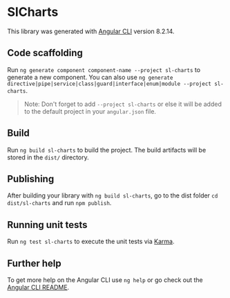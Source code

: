 # SlCharts

This library was generated with [Angular CLI](https://github.com/angular/angular-cli) version 8.2.14.

## Code scaffolding

Run `ng generate component component-name --project sl-charts` to generate a new component. You can also use `ng generate directive|pipe|service|class|guard|interface|enum|module --project sl-charts`.
> Note: Don't forget to add `--project sl-charts` or else it will be added to the default project in your `angular.json` file. 

## Build

Run `ng build sl-charts` to build the project. The build artifacts will be stored in the `dist/` directory.

## Publishing

After building your library with `ng build sl-charts`, go to the dist folder `cd dist/sl-charts` and run `npm publish`.

## Running unit tests

Run `ng test sl-charts` to execute the unit tests via [Karma](https://karma-runner.github.io).

## Further help

To get more help on the Angular CLI use `ng help` or go check out the [Angular CLI README](https://github.com/angular/angular-cli/blob/master/README.md).
